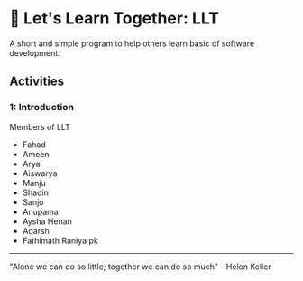 # 🤝 Let's Learn Together: LLT

A short and simple program to help others learn basic of software development.

## Activities

### 1: Introduction
Members of LLT
- Fahad
- Ameen
- Arya
- Aiswarya
- Manju
- Shadin
- Sanjo
- Anupama
- Aysha Henan
- Adarsh  
- Fathimath Raniya pk 
---

"Alone we can do so little; together we can do so much" - Helen Keller
